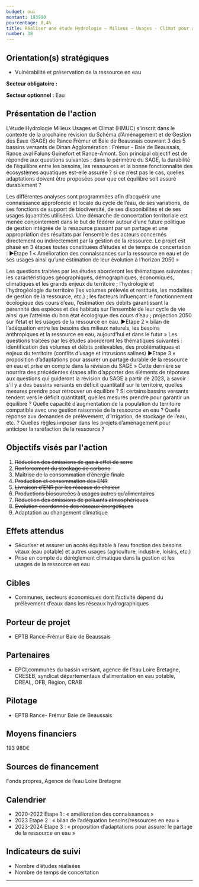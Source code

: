 ```yaml
---
budget: oui
montant: 193980
pourcentage: 0,4%
title: Réaliser une étude Hydrologie – Milieux – Usages - Climat pour assurer le partage durable de la ressource en eau de La Rance et du Frémur (analyses HMUC)
number: 38
---
```


## Orientation(s) stratégiques

- Vulnérabilité et préservation de la ressource en eau

**Secteur obligatoire :**

**Secteur optionnel :** Eau

## Présentation de l'action

L’étude Hydrologie Milieux Usages et Climat (HMUC) s’inscrit dans le contexte de la prochaine révision du Schéma d’Aménagement et de Gestion des Eaux (SAGE) de Rance Frémur et Baie de Beaussais couvrant 3 des 5 bassins versants de Dinan Agglomération : Frémur - Baie de Beaussais, Rance aval Faluns Guinefort et Rance-Amont. Son principal objectif est de répondre aux questions suivantes : dans le périmètre du SAGE, la durabilité de l’équilibre entre les besoins, les ressources et la bonne fonctionnalité des écosystèmes aquatiques est-elle assurée ? si ce n’est pas le cas, quelles adaptations doivent être proposées pour que cet équilibre soit assuré durablement ?

Les différentes analyses sont programmées afin d’acquérir une connaissance approfondie et locale du cycle de l’eau, de ses variations, de ses fonctions de support de biodiversité, de ses disponibilités et de ses usages (quantités utilisées). Une démarche de concertation territoriale est menée conjointement dans le but de fédérer autour d’une future politique de gestion intégrée de la ressource passant par un partage et une appropriation des résultats par l’ensemble des acteurs concernés directement ou indirectement par la gestion de la ressource.
Le projet est phasé en 3 étapes toutes constituées d’études et de temps de concertation : ►Etape 1 « Amélioration des connaissances sur la ressource en eau et de ses usages ainsi qu’une estimation de leur évolution à l’horizon 2050 »

Les questions traitées par les études aborderont les thématiques suivantes : les caractéristiques géographiques, démographiques, économiques, climatiques et les grands enjeux du territoire ; l’hydrologie et l’hydrogéologie du territoire (les volumes prélevés et restitués, les modalités de gestion de la ressource, etc.) ; les facteurs influençant le fonctionnement écologique des cours d’eau, l’estimation des débits garantissant la pérennité des espèces et des habitats sur l’ensemble de leur cycle de vie ainsi que l’atteinte du bon état écologique des cours d’eau ; projection 2050 sur l’état et les usages de la ressource en eau.
►Etape 2 « bilan de l’adéquation entre les besoins des milieux naturels, les besoins anthropiques et la ressource en eau, aujourd’hui et dans le futur »
Les questions traitées par les études aborderont les thématiques suivantes : identification des volumes et débits prélevables, des problématiques et enjeux du territoire (conflits d’usage et intrusions salines)
►Etape 3 « proposition d’adaptations pour assurer un partage durable de la ressource en eau et prise en compte dans la révision du SAGE »
Cette dernière se nourrira des précédentes étapes afin d’apporter des éléments de réponses aux questions qui guideront la révision du SAGE à partir de 2023, à savoir : s’il y a des bassins versants en déficit quantitatif sur le territoire, quelles mesures prendre pour retrouver un équilibre ? Si certains bassins versants tendent vers le déficit quantitatif, quelles mesures prendre pour garantir un équilibre ? Quelle capacité d’augmentation de la population du territoire compatible avec une gestion raisonnée de la ressource en eau ? Quelle réponse aux demandes de prélèvement, d’irrigation, de stockage de l’eau, etc. ? Quelles règles imposer dans les projets d’aménagement pour anticiper la raréfaction de la ressource ?

## Objectifs visés par l'action

1. ~~Réduction des émissions de gaz à effet de serre~~
2. ~~Renforcement du stockage de carbone~~
3. ~~Maîtrise de la consommation d’énergie finale~~
4. ~~Production et consommation des ENR~~
5. ~~Livraison d’ENR par les réseaux de chaleur~~
6. ~~Productions biosourcées à usages autres qu’alimentaires~~
7. ~~Réduction des émissions de polluants atmosphériques~~
8. ~~Évolution coordonnée des réseaux énergétiques~~
9. Adaptation au changement climatique

## Effets attendus

- Sécuriser et assurer un accès équitable à l’eau fonction des besoins vitaux (eau potable) et autres usages (agriculture, industrie, loisirs, etc.)
- Prise en compte du dérèglement climatique dans la gestion et les usages de la ressource en eau

## Cibles

- Communes, secteurs économiques dont l’activité dépend du prélèvement d’eaux dans les réseaux hydrographiques

## Porteur de projet

- EPTB Rance-Frémur Baie de Beaussais

## Partenaires

- EPCI,communes du bassin versant, agence de l’eau Loire Bretagne, CRESEB, syndicat départementaux d’alimentation en eau potable, DREAL, OFB, Région, CRAB

## Pilotage

- EPTB Rance- Frémur Baie de Beaussais

## Moyens financiers

193 980€

## Sources de financement

Fonds propres, Agence de l’eau Loire Bretagne

## Calendrier

- 2020-2022 Etape 1 : « amélioration des connaissances »
- 2023 Etape 2 : « bilan de l’adéquation besoins/ressources en eau »
- 2023-2024 Etape 3 : « proposition d’adaptations pour assurer le partage de la ressource en eau »

## Indicateurs de suivi

- Nombre d’études réalisées
- Nombre de temps de concertation

---
